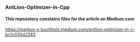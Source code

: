 ### AntLion-Optimizer-in-Cpp

#### This reposotory constains files for the article on Medium.com
https://markus-x-buchholz.medium.com/antlion-optimizer-in-c-bc1c035d2243
